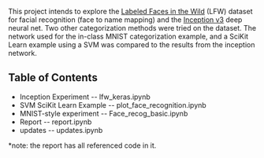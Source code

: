 This project intends to explore the [Labeled Faces in the Wild](http://vis-www.cs.umass.edu/lfw/) (LFW) dataset
for facial recognition (face to name mapping) and the [Inception v3](https://keras.io/applications/#inceptionv3) deep neural net. Two other categorization 
methods were tried on the dataset. The network used for the in-class MNIST categorization example, and 
a SciKit Learn example using a SVM was compared to the results from the inception network.  
## Table of Contents  

- Inception Experiment -- lfw_keras.ipynb
- SVM SciKit Learn Example -- plot_face_recognition.ipynb
- MNIST-style experiment -- Face_recog_basic.ipynb
- Report -- report.ipynb
- updates -- updates.ipynb

*note: the report has all referenced code in it.